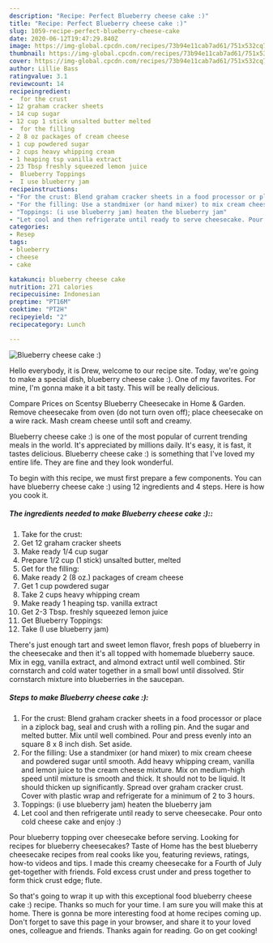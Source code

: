```yaml
---
description: "Recipe: Perfect Blueberry cheese cake :)"
title: "Recipe: Perfect Blueberry cheese cake :)"
slug: 1059-recipe-perfect-blueberry-cheese-cake
date: 2020-06-12T19:47:29.840Z
image: https://img-global.cpcdn.com/recipes/73b94e11cab7ad61/751x532cq70/blueberry-cheese-cake-recipe-main-photo.jpg
thumbnail: https://img-global.cpcdn.com/recipes/73b94e11cab7ad61/751x532cq70/blueberry-cheese-cake-recipe-main-photo.jpg
cover: https://img-global.cpcdn.com/recipes/73b94e11cab7ad61/751x532cq70/blueberry-cheese-cake-recipe-main-photo.jpg
author: Lillie Bass
ratingvalue: 3.1
reviewcount: 14
recipeingredient:
-  for the crust
- 12 graham cracker sheets
- 14 cup sugar
- 12 cup 1 stick unsalted butter melted
-  for the filling
- 2 8 oz packages of cream cheese
- 1 cup powdered sugar
- 2 cups heavy whipping cream
- 1 heaping tsp vanilla extract
- 23 Tbsp freshly squeezed lemon juice
-  Blueberry Toppings
-  I use blueberry jam
recipeinstructions:
- "For the crust: Blend graham cracker sheets in a food processor or place in a ziplock bag, seal and crush with a rolling pin. And the sugar and melted butter. Mix until well combined. Pour and press evenly into an square 8 x 8 inch dish. Set aside."
- "For the filling: Use a standmixer (or hand mixer) to mix cream cheese and powdered sugar until smooth. Add heavy whipping cream, vanilla and lemon juice to the cream cheese mixture. Mix on medium-high speed until mixture is smooth and thick. It should not to be liquid. It should thicken up significantly. Spread over graham cracker crust. Cover with plastic wrap and refrigerate for a minimum of 2 to 3 hours."
- "Toppings: (i use blueberry jam) heaten the blueberry jam"
- "Let cool and then refrigerate until ready to serve cheesecake. Pour onto cold cheese cake and enjoy :)"
categories:
- Resep
tags:
- blueberry
- cheese
- cake

katakunci: blueberry cheese cake
nutrition: 271 calories
recipecuisine: Indonesian
preptime: "PT16M"
cooktime: "PT2H"
recipeyield: "2"
recipecategory: Lunch

---
```



![Blueberry cheese cake :)](https://img-global.cpcdn.com/recipes/73b94e11cab7ad61/751x532cq70/blueberry-cheese-cake-recipe-main-photo.jpg)

Hello everybody, it is Drew, welcome to our recipe site. Today, we're going to make a special dish, blueberry cheese cake :). One of my favorites. For mine, I'm gonna make it a bit tasty. This will be really delicious.

Compare Prices on Scentsy Blueberry Cheesecake in Home &amp; Garden. Remove cheesecake from oven (do not turn oven off); place cheesecake on a wire rack. Mash cream cheese until soft and creamy.

Blueberry cheese cake :) is one of the most popular of current trending meals in the world. It's appreciated by millions daily. It's easy, it is fast, it tastes delicious. Blueberry cheese cake :) is something that I've loved my entire life. They are fine and they look wonderful.


To begin with this recipe, we must first prepare a few components. You can have blueberry cheese cake :) using 12 ingredients and 4 steps. Here is how you cook it.

##### The ingredients needed to make Blueberry cheese cake :)::

1. Take  for the crust:
1. Get 12 graham cracker sheets
1. Make ready 1/4 cup sugar
1. Prepare 1/2 cup (1 stick) unsalted butter, melted
1. Get  for the filling:
1. Make ready 2 (8 oz.) packages of cream cheese
1. Get 1 cup powdered sugar
1. Take 2 cups heavy whipping cream
1. Make ready 1 heaping tsp. vanilla extract
1. Get 2-3 Tbsp. freshly squeezed lemon juice
1. Get  Blueberry Toppings:
1. Take  (I use blueberry jam)


There&#39;s just enough tart and sweet lemon flavor, fresh pops of blueberry in the cheesecake and then it&#39;s all topped with homemade blueberry sauce. Mix in egg, vanilla extract, and almond extract until well combined. Stir cornstarch and cold water together in a small bowl until dissolved. Stir cornstarch mixture into blueberries in the saucepan. 

##### Steps to make Blueberry cheese cake :):

1. For the crust: Blend graham cracker sheets in a food processor or place in a ziplock bag, seal and crush with a rolling pin. And the sugar and melted butter. Mix until well combined. Pour and press evenly into an square 8 x 8 inch dish. Set aside.
1. For the filling: Use a standmixer (or hand mixer) to mix cream cheese and powdered sugar until smooth. Add heavy whipping cream, vanilla and lemon juice to the cream cheese mixture. Mix on medium-high speed until mixture is smooth and thick. It should not to be liquid. It should thicken up significantly. Spread over graham cracker crust. Cover with plastic wrap and refrigerate for a minimum of 2 to 3 hours.
1. Toppings: (i use blueberry jam) heaten the blueberry jam
1. Let cool and then refrigerate until ready to serve cheesecake. Pour onto cold cheese cake and enjoy :)


Pour blueberry topping over cheesecake before serving. Looking for recipes for blueberry cheesecakes? Taste of Home has the best blueberry cheesecake recipes from real cooks like you, featuring reviews, ratings, how-to videos and tips. I made this creamy cheesecake for a Fourth of July get-together with friends. Fold excess crust under and press together to form thick crust edge; flute. 

So that's going to wrap it up with this exceptional food blueberry cheese cake :) recipe. Thanks so much for your time. I am sure you will make this at home. There is gonna be more interesting food at home recipes coming up. Don't forget to save this page in your browser, and share it to your loved ones, colleague and friends. Thanks again for reading. Go on get cooking!

